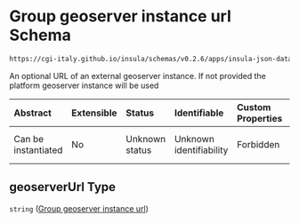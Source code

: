 # Group geoserver instance url Schema

```txt
https://cgi-italy.github.io/insula/schemas/v0.2.6/apps/insula-json-datasets-group.schema.json#/properties/geoserverUrl
```

An optional URL of an external geoserver instance. If not provided the platform geoserver instance will be used

| Abstract            | Extensible | Status         | Identifiable            | Custom Properties | Additional Properties | Access Restrictions | Defined In                                                                                                             |
| :------------------ | :--------- | :------------- | :---------------------- | :---------------- | :-------------------- | :------------------ | :--------------------------------------------------------------------------------------------------------------------- |
| Can be instantiated | No         | Unknown status | Unknown identifiability | Forbidden         | Allowed               | none                | [insula-json-datasets-group.schema.json\*](schemas/apps/insula-json-datasets-group.schema.json) |

## geoserverUrl Type

`string` ([Group geoserver instance url](insula-json-datasets-group-properties-group-geoserver-instance-url.md))
